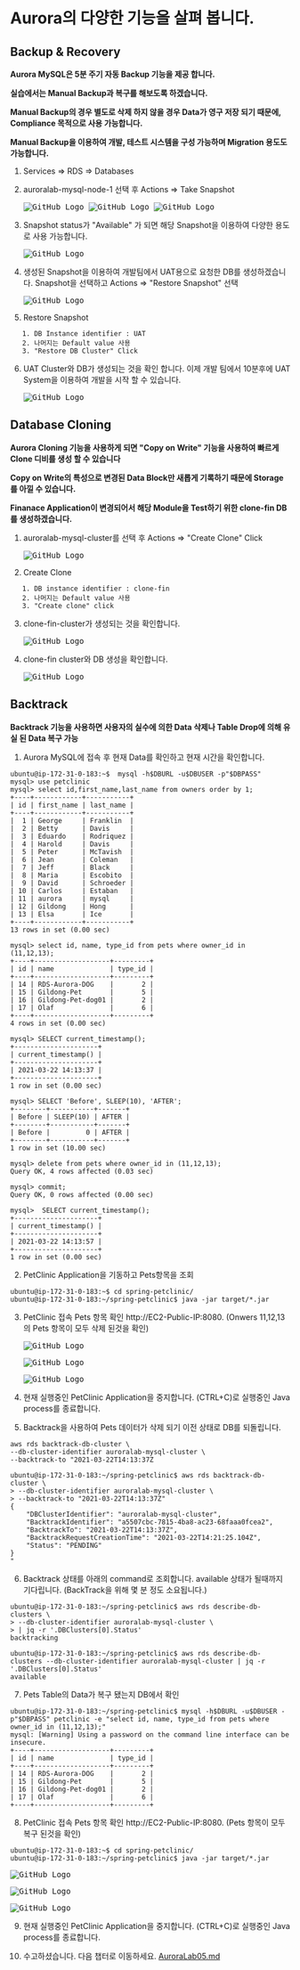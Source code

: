 # Aurora의 다양한 기능을 살펴 봅니다.

## Backup & Recovery

**Aurora MySQL은 5분 주기 자동 Backup 기능을 제공 합니다.**

**실습에서는 Manual Backup과 복구를 해보도록 하겠습니다.**

**Manual Backup의 경우 별도로 삭제 하지 않을 경우 Data가 영구 저장 되기 때문에, Compliance 목적으로 사용 가능합니다.**

**Manual Backup을 이용하여 개발, 테스트 시스템을 구성 가능하며 Migration 용도도 가능합니다.**

1. Services => RDS => Databases

2. auroralab-mysql-node-1 선택 후 Actions => Take Snapshot

   <kbd> ![GitHub Logo](images/21.png) </kbd>
   <kbd> ![GitHub Logo](images/22.png) </kbd>
   <kbd> ![GitHub Logo](images/23.png) </kbd>

3. Snapshot status가 "Available" 가 되면 해당 Snapshot을 이용하여 다양한 용도로 사용 가능합니다.

   <kbd> ![GitHub Logo](images/26.png) </kbd>

4. 생성된 Snapshot을 이용하여 개발팀에서 UAT용으로 요청한 DB를 생성하겠습니다. Snapshot을 선택하고 Actions => "Restore Snapshot" 선택

   <kbd> ![GitHub Logo](images/27.png) </kbd>

5. Restore Snapshot

```
   1. DB Instance identifier : UAT
   2. 나머지는 Default value 사용
   3. "Restore DB Cluster" Click
```

6. UAT Cluster와 DB가 생성되는 것을 확인 합니다. 이제 개발 팀에서 10분후에 UAT System을 이용하여 개발을 시작 할 수 있습니다.

   <kbd> ![GitHub Logo](images/28.png) </kbd>

## Database Cloning

**Aurora Cloning 기능을 사용하게 되면 "Copy on Write" 기능을 사용하여 빠르게 Clone 디비를 생성 할 수 있습니다**

**Copy on Write의 특성으로 변경된 Data Block만 새롭게 기록하기 때문에 Storage 를 아낄 수 있습니다.**

**Finanace Application이 변경되어서 해당 Module을 Test하기 위한 clone-fin DB를 생성하겠습니다.**

1. auroralab-mysql-cluster를 선택 후 Actions => "Create Clone" Click

   <kbd> ![GitHub Logo](images/29.png) </kbd>

2. Create Clone

```
   1. DB instance identifier : clone-fin
   2. 나머지는 Default value 사용
   3. "Create clone" click
```

3. clone-fin-cluster가 생성되는 것을 확인합니다.

   <kbd> ![GitHub Logo](images/30.png) </kbd>

4. clone-fin cluster와 DB 생성을 확인합니다.

   <kbd> ![GitHub Logo](images/31.png) </kbd>

## Backtrack

**Backtrack 기능을 사용하면 사용자의 실수에 의한 Data 삭제나 Table Drop에 의해 유실 된 Data 복구 가능**

1.  Aurora MySQL에 접속 후 현재 Data를 확인하고 현재 시간을 확인합니다.

```
ubuntu@ip-172-31-0-183:~$  mysql -h$DBURL -u$DBUSER -p"$DBPASS"
mysql> use petclinic
mysql> select id,first_name,last_name from owners order by 1;
+----+------------+-----------+
| id | first_name | last_name |
+----+------------+-----------+
|  1 | George     | Franklin  |
|  2 | Betty      | Davis     |
|  3 | Eduardo    | Rodriquez |
|  4 | Harold     | Davis     |
|  5 | Peter      | McTavish  |
|  6 | Jean       | Coleman   |
|  7 | Jeff       | Black     |
|  8 | Maria      | Escobito  |
|  9 | David      | Schroeder |
| 10 | Carlos     | Estaban   |
| 11 | aurora     | mysql     |
| 12 | Gildong    | Hong      |
| 13 | Elsa       | Ice       |
+----+------------+-----------+
13 rows in set (0.00 sec)

mysql> select id, name, type_id from pets where owner_id in (11,12,13);
+----+-------------------+---------+
| id | name              | type_id |
+----+-------------------+---------+
| 14 | RDS-Aurora-DOG    |       2 |
| 15 | Gildong-Pet       |       5 |
| 16 | Gildong-Pet-dog01 |       2 |
| 17 | Olaf              |       6 |
+----+-------------------+---------+
4 rows in set (0.00 sec)

mysql> SELECT current_timestamp();
+---------------------+
| current_timestamp() |
+---------------------+
| 2021-03-22 14:13:37 |
+---------------------+
1 row in set (0.00 sec)

```

```
mysql> SELECT 'Before', SLEEP(10), 'AFTER';
+--------+-----------+-------+
| Before | SLEEP(10) | AFTER |
+--------+-----------+-------+
| Before |         0 | AFTER |
+--------+-----------+-------+
1 row in set (10.00 sec)

mysql> delete from pets where owner_id in (11,12,13);
Query OK, 4 rows affected (0.03 sec)

mysql> commit;
Query OK, 0 rows affected (0.00 sec)

mysql>  SELECT current_timestamp();
+---------------------+
| current_timestamp() |
+---------------------+
| 2021-03-22 14:13:57 |
+---------------------+
1 row in set (0.00 sec)
```

2. PetClinic Application을 기동하고 Pets항목을 조회

```
ubuntu@ip-172-31-0-183:~$ cd spring-petclinic/
ubuntu@ip-172-31-0-183:~/spring-petclinic$ java -jar target/*.jar
```

3. PetClinic 접속 Pets 항목 확인 http://EC2-Public-IP:8080. (Onwers 11,12,13의 Pets 항목이 모두 삭제 된것을 확인)

   <kbd> ![GitHub Logo](images/32.png) </kbd>

   <kbd> ![GitHub Logo](images/33.png) </kbd>

   <kbd> ![GitHub Logo](images/34.png) </kbd>

4. 현재 실행중인 PetClinic Application을 중지합니다. (CTRL+C)로 실행중인 Java process를 종료합니다.

5. Backtrack을 사용하여 Pets 데이터가 삭제 되기 이전 상태로 DB를 되돌립니다.

```
aws rds backtrack-db-cluster \
--db-cluster-identifier auroralab-mysql-cluster \
--backtrack-to "2021-03-22T14:13:37Z

ubuntu@ip-172-31-0-183:~/spring-petclinic$ aws rds backtrack-db-cluster \
> --db-cluster-identifier auroralab-mysql-cluster \
> --backtrack-to "2021-03-22T14:13:37Z"
{
    "DBClusterIdentifier": "auroralab-mysql-cluster",
    "BacktrackIdentifier": "a5507cbc-7815-4ba8-ac23-68faaa0fcea2",
    "BacktrackTo": "2021-03-22T14:13:37Z",
    "BacktrackRequestCreationTime": "2021-03-22T14:21:25.104Z",
    "Status": "PENDING"
}
"
```

6. Backtrack 상태를 아래의 command로 조회합니다. available 상태가 될때까지 기다립니다. (BackTrack을 위해 몇 분 정도 소요됩니다.)

```
ubuntu@ip-172-31-0-183:~/spring-petclinic$ aws rds describe-db-clusters \
> --db-cluster-identifier auroralab-mysql-cluster \
> | jq -r '.DBClusters[0].Status'
backtracking

ubuntu@ip-172-31-0-183:~/spring-petclinic$ aws rds describe-db-clusters --db-cluster-identifier auroralab-mysql-cluster | jq -r '.DBClusters[0].Status'
available
```

7. Pets Table의 Data가 복구 됐는지 DB에서 확인

```
ubuntu@ip-172-31-0-183:~/spring-petclinic$ mysql -h$DBURL -u$DBUSER -p"$DBPASS" petclinic -e "select id, name, type_id from pets where owner_id in (11,12,13);"
mysql: [Warning] Using a password on the command line interface can be insecure.
+----+-------------------+---------+
| id | name              | type_id |
+----+-------------------+---------+
| 14 | RDS-Aurora-DOG    |       2 |
| 15 | Gildong-Pet       |       5 |
| 16 | Gildong-Pet-dog01 |       2 |
| 17 | Olaf              |       6 |
+----+-------------------+---------+
```

8. PetClinic 접속 Pets 항목 확인 http://EC2-Public-IP:8080. (Pets 항목이 모두 복구 된것을 확인)

```
ubuntu@ip-172-31-0-183:~$ cd spring-petclinic/
ubuntu@ip-172-31-0-183:~/spring-petclinic$ java -jar target/*.jar
```

<kbd> ![GitHub Logo](images/35.png) </kbd>

<kbd> ![GitHub Logo](images/36.png) </kbd>

<kbd> ![GitHub Logo](images/37.png) </kbd>

9. 현재 실행중인 PetClinic Application을 중지합니다. (CTRL+C)로 실행중인 Java process를 종료합니다.

10. 수고하셨습니다. 다음 챕터로 이동하세요. [AuroraLab05.md](AuroraLab05.md)
